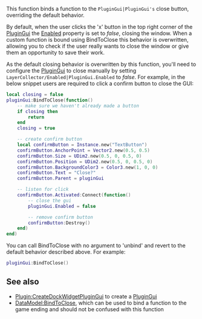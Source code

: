 This function binds a function to the `PluginGui|PluginGui's` close button, overriding the default behavior.

By default, when the user clicks the 'x' button in the top right corner of the [PluginGui](https://developer.roblox.com/en-us/api-reference/class/PluginGui) the [Enabled](https://developer.roblox.com/en-us/api-reference/property/LayerCollector/Enabled) property is set to _false_, closing the window. When a custom function is bound using BindToClose this behavior is overwritten, allowing you to check if the user really wants to close the window or give them an opportunity to save their work.

As the default closing behavior is overwritten by this function, you'll need to configure the [PluginGui](https://developer.roblox.com/en-us/api-reference/class/PluginGui) to close manually by setting `LayerCollector/Enabled|PluginGui.Enabled` to _false_. For example, in the below snippet users are required to click a confirm button to close the GUI:

```lua
local closing = false
pluginGui:BindToClose(function()
    -- make sure we haven't already made a button
    if closing then
        return
    end
    closing = true

    -- create confirm button
    local confirmButton = Instance.new("TextButton")
    confirmButton.AnchorPoint = Vector2.new(0.5, 0.5)
    confirmButton.Size = UDim2.new(0.5, 0, 0.5, 0)
    confirmButton.Position = UDim2.new(0.5, 0, 0.5, 0)
    confirmButton.BackgroundColor3 = Color3.new(1, 0, 0)
    confirmButton.Text = "Close?"
    confirmButton.Parent = pluginGui

    -- listen for click
    confirmButton.Activated:Connect(function()
        -- close the gui
        pluginGui.Enabled = false

        -- remove confirm button
        confirmButton:Destroy()
    end)
end)
```

You can call BindToClose with no argument to 'unbind' and revert to the default behavior described above. For example:

```lua
pluginGui:BindToClose()
```

See also
--------

*   [Plugin:CreateDockWidgetPluginGui](https://developer.roblox.com/en-us/api-reference/function/Plugin/CreateDockWidgetPluginGui) to create a [PluginGui](https://developer.roblox.com/en-us/api-reference/class/PluginGui)
*   [DataModel:BindToClose](https://developer.roblox.com/en-us/api-reference/function/DataModel/BindToClose), which can be used to bind a function to the game ending and should not be confused with this function